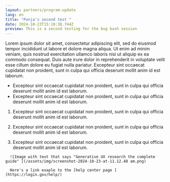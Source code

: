 ```yaml
---
layout: partners/program-update
lang: en
title: "Ponja's second test "
date: 2024-10-23T15:10:38.744Z
preview: T﻿his is a second testing for the bug bash session
---
```

Lorem ipsum dolor sit amet, consectetur adipiscing elit, sed do eiusmod tempor incididunt ut labore et dolore magna aliqua. Ut enim ad minim veniam, quis nostrud exercitation ullamco laboris nisi ut aliquip ex ea commodo consequat. Duis aute irure dolor in reprehenderit in voluptate velit esse cillum dolore eu fugiat nulla pariatur. Excepteur sint occaecat cupidatat non proident, sunt in culpa qui officia deserunt mollit anim id est laborum. 



*  Excepteur sint occaecat cupidatat non proident, sunt in culpa qui officia deserunt mollit anim id est laborum. 
*  Excepteur sint occaecat cupidatat non proident, sunt in culpa qui officia deserunt mollit anim id est laborum. 

1.  Excepteur sint occaecat cupidatat non proident, sunt in culpa qui officia deserunt mollit anim id est laborum.  

   1.  Excepteur sint occaecat cupidatat non proident, sunt in culpa qui officia deserunt mollit anim id est laborum. 
   2.  Excepteur sint occaecat cupidatat non proident, sunt in culpa qui officia deserunt mollit anim id est laborum.  

      ![Image with text that says "Generative UX research the complete guide" ](/assets/img/screenshot-2024-10-23-at-11.12.48 am.png)

      H﻿ere's a link exaple to the [help center page ](https://login.gov/help/)